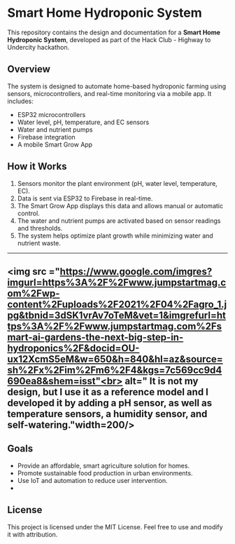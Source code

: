 # Smart Home Hydroponic System

This repository contains the design and documentation for a **Smart Home Hydroponic System**, developed as part of the Hack Club - Highway to Undercity hackathon.

## Overview

The system is designed to automate home-based hydroponic farming using sensors, microcontrollers, and real-time monitoring via a mobile app. It includes:

- ESP32 microcontrollers
- Water level, pH, temperature, and EC sensors
- Water and nutrient pumps
- Firebase integration
- A mobile Smart Grow App

## How it Works

1. Sensors monitor the plant environment (pH, water level, temperature, EC).
2. Data is sent via ESP32 to Firebase in real-time.
3. The Smart Grow App displays this data and allows manual or automatic control.
4. The water and nutrient pumps are activated based on sensor readings and thresholds.
5. The system helps optimize plant growth while minimizing water and nutrient waste.

---
<img src ="https://www.google.com/imgres?imgurl=https%3A%2F%2Fwww.jumpstartmag.com%2Fwp-content%2Fuploads%2F2021%2F04%2Fagro_1.jpg&tbnid=3dSK1vrAv7oTeM&vet=1&imgrefurl=https%3A%2F%2Fwww.jumpstartmag.com%2Fsmart-ai-gardens-the-next-big-step-in-hydroponics%2F&docid=OU-ux12XcmS5eM&w=650&h=840&hl=az&source=sh%2Fx%2Fim%2Fm6%2F4&kgs=7c569cc9d4690ea8&shem=isst"<br> alt=" It is not my design, but I use it as a reference model and I developed it by adding a pH sensor, as well as temperature sensors, a humidity sensor, and self-watering."width=200/> 
---

## Goals

- Provide an affordable, smart agriculture solution for homes.
- Promote sustainable food production in urban environments.
- Use IoT and automation to reduce user intervention.
- 

## License

This project is licensed under the MIT License. Feel free to use and modify it with attribution.
